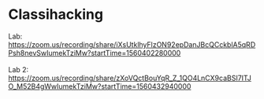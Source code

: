 # Classihacking
Lab: </br>
https://zoom.us/recording/share/iXsUtklhyFlzON92epDanJBcQCckblA5qRDPsh8nevSwIumekTziMw?startTime=1560402280000 </br> </br>
Lab 2: </br>
https://zoom.us/recording/share/zXoVQctBouYqR_Z_1QO4LnCX9caBSI7ITJO_M52B4gWwIumekTziMw?startTime=1560432940000
